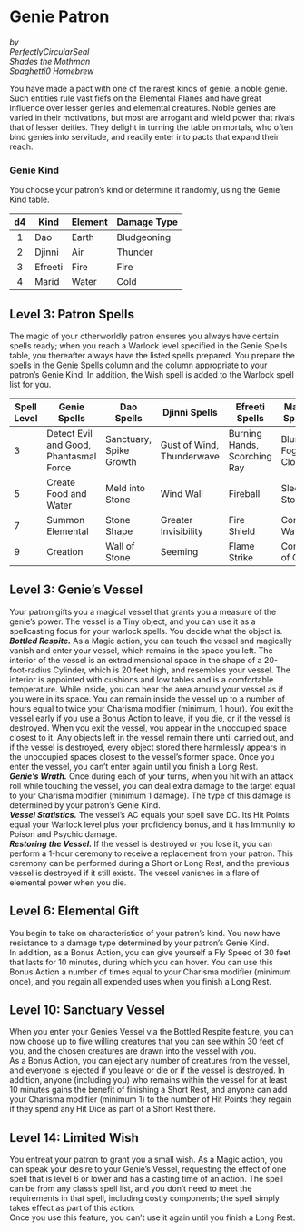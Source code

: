 # Genie Patron 

*by*  
*PerfectlyCircularSeal*  
*Shades the Mothman*  
*Spaghetti0 Homebrew*  

You have made a pact with one of the rarest kinds of genie, a noble genie. Such entities rule vast fiefs on the Elemental Planes and have great influence over lesser genies and elemental creatures. Noble genies are varied in their motivations, but most are arrogant and wield power that rivals that of lesser deities. They delight in turning the table on mortals, who often bind genies into servitude, and readily enter into pacts that expand their reach.

### Genie Kind
You choose your patron’s kind or determine it randomly, using the Genie Kind table.

| d4  |   Kind  | Element | Damage Type |
|:---:|---------|---------|-------------|
|  1  | Dao     | Earth   | Bludgeoning |
|  2  | Djinni  | Air     | Thunder     |
|  3  | Efreeti | Fire    | Fire        |
|  4  | Marid   | Water   | Cold        |

## Level 3: Patron Spells
The magic of your otherworldly patron ensures you always have certain spells ready; when you reach a Warlock level specified in the Genie Spells table, you thereafter always have the listed spells prepared. You prepare the spells in the Genie Spells column and the column appropriate to your patron’s Genie Kind. In addition, the Wish spell is added to the Warlock spell list for you. 

| Spell Level | Genie Spells                           | Dao Spells              | Djinni Spells             | Efreeti Spells               | Marid Spells    |
|-------------|----------------------------------------|-------------------------|---------------------------|------------------------------|-----------------|
| 3           | Detect Evil and Good, Phantasmal Force | Sanctuary, Spike Growth | Gust of Wind, Thunderwave | Burning Hands, Scorching Ray | Blur, Fog Cloud |
| 5           | Create Food and Water                  | Meld into Stone         | Wind Wall                 | Fireball                     | Sleet Storm     |
| 7           | Summon Elemental                       | Stone Shape             | Greater Invisibility      | Fire Shield                  | Control Water   |
| 9           | Creation                               | Wall of Stone           | Seeming                   | Flame Strike                 | Cone of Cold    |

## Level 3: Genie’s Vessel
Your patron gifts you a magical vessel that grants you a measure of the genie’s power. The vessel is a Tiny object, and you can use it as a spellcasting focus for your warlock spells. You decide what the object is.  
***Bottled Respite.*** As a Magic action, you can touch the vessel and magically vanish and enter your vessel, which remains in the space you left. The interior of the vessel is an extradimensional space in the shape of a 20-foot-radius Cylinder, which is 20 feet high, and resembles your vessel. The interior is appointed with cushions and low tables and is a comfortable temperature. While inside, you can hear the area around your vessel as if you were in its space. You can remain inside the vessel up to a number of hours equal to twice your Charisma modifier (minimum, 1 hour). You exit the vessel early if you use a Bonus Action to leave, if you die, or if the vessel is destroyed. When you exit the vessel, you appear in the unoccupied space closest to it. Any objects left in the vessel remain there until carried out, and if the vessel is destroyed, every object stored there harmlessly appears in the unoccupied spaces closest to the vessel’s former space. Once you enter the vessel, you can’t enter again until you finish a Long Rest.  
***Genie’s Wrath.*** Once during each of your turns, when you hit with an attack roll while touching the vessel, you can deal extra damage to the target equal to your Charisma modifier (minimum 1 damage). The type of this damage is determined by your patron’s Genie Kind.  
***Vessel Statistics.*** The vessel’s AC equals your spell save DC. Its Hit Points equal your Warlock level plus your proficiency bonus, and it has Immunity to Poison and Psychic damage.  
***Restoring the Vessel.*** If the vessel is destroyed or you lose it, you can perform a 1-hour ceremony to receive a replacement from your patron. This ceremony can be performed during a Short or Long Rest, and the previous vessel is destroyed if it still exists. The vessel vanishes in a flare of elemental power when you die.

## Level 6: Elemental Gift
You begin to take on characteristics of your patron’s kind. You now have resistance to a damage type determined by your patron’s Genie Kind.  
In addition, as a Bonus Action, you can give yourself a Fly Speed of 30 feet that lasts for 10 minutes, during which you can hover. You can use this Bonus Action a number of times equal to your Charisma modifier (minimum once), and you regain all expended uses when you finish a Long Rest.

## Level 10: Sanctuary Vessel
When you enter your Genie’s Vessel via the Bottled Respite feature, you can now choose up to five willing creatures that you can see within 30 feet of you, and the chosen creatures are drawn into the vessel with you.  
As a Bonus Action, you can eject any number of creatures from the vessel, and everyone is ejected if you leave or die or if the vessel is destroyed. In addition, anyone (including you) who remains within the vessel for at least 10 minutes gains the benefit of finishing a Short Rest, and anyone can add your Charisma modifier (minimum 1) to the number of Hit Points they regain if they spend any Hit Dice as part of a Short Rest there.

## Level 14: Limited Wish
You entreat your patron to grant you a small wish. As a Magic action, you can speak your desire to your Genie’s Vessel, requesting the effect of one spell that is level 6 or lower and has a casting time of an action. The spell can be from any class’s spell list, and you don’t need to meet the requirements in that spell, including costly components; the spell simply takes effect as part of this action.  
Once you use this feature, you can’t use it again until you finish a Long Rest.